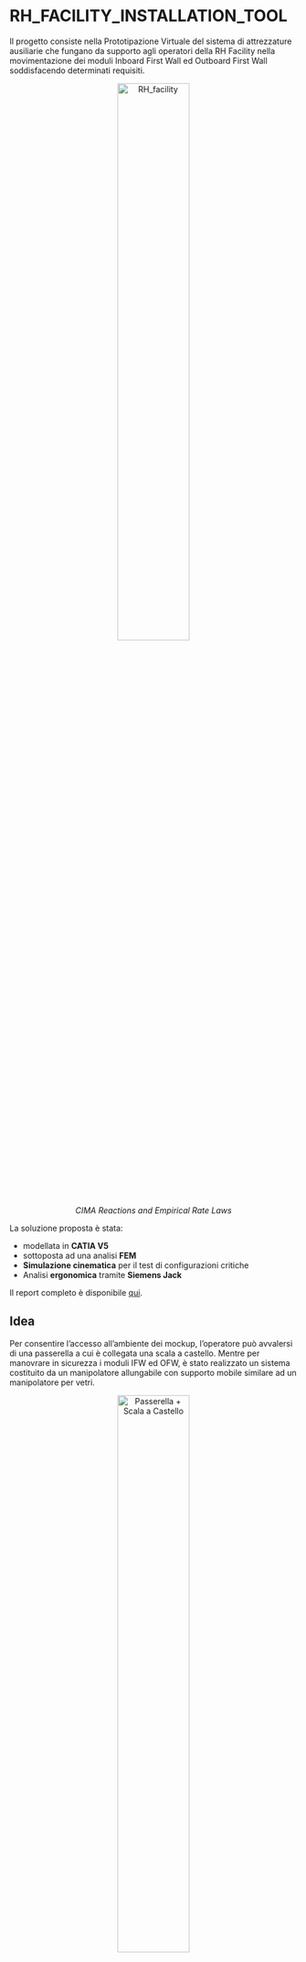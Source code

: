 # RH_FACILITY_INSTALLATION_TOOL
Il progetto consiste nella Prototipazione Virtuale del sistema di attrezzature ausiliarie che fungano da supporto agli operatori della RH Facility nella movimentazione dei moduli Inboard First Wall ed Outboard First Wall soddisfacendo determinati requisiti.
<div align="center">
  <img src="./media/RH_fac.jpg" alt="RH_facility" width="50%">
  <p><em>CIMA Reactions and Empirical Rate Laws</em></p>
</div>

La soluzione proposta è stata:
- modellata in **CATIA V5**
- sottoposta ad una analisi **FEM**
- **Simulazione cinematica** per il test di configurazioni critiche
- Analisi **ergonomica** tramite **Siemens Jack**
  
Il report completo è disponibile [qui](./PV2324_PROGETTO_PERFETTA-ROMANO.pdf).

## Idea
Per consentire l’accesso all’ambiente dei mockup, l’operatore può avvalersi di una passerella a cui è collegata una scala a castello. Mentre per manovrare in sicurezza i moduli IFW ed OFW, è stato realizzato un sistema costituito da un manipolatore allungabile con supporto mobile similare ad un manipolatore per vetri. 
<div align="center">
  <img src="./media/pass.jpg" alt="Passerella + Scala a Castello" width="50%">
  <p><em>Passerella + Scala a Castello</em></p>
</div>

<div align="center">
  <img src="./media/man.jpg" alt="Manipolatore con Supporto Mobile" width="50%">
  <p><em>Manipolatore con Supporto Mobile</em></p>
</div>

## Analisi FEM
### Passerella
La passerella è stata realizzata in Alluminio e, tramite l'analisi FEM, sono state verificate le specifiche richieste.
<div align="center">
  <img src="./media/Fem_Pass.jpg" alt="Analisi FEM - Passerella" width="50%">
  <p><em>Analisi FEM - Passerella</em></p>
</div>

### Scala
La scala è stata realizzata in Alluminio e, tramite l'analisi FEM, sono state verificate le specifiche richieste.
<div align="center">
  <img src="./media/Fem_Scala.jpg" alt="Analisi FEM - Scala" width="50%">
  <p><em>Analisi FEM - Scala</em></p>
</div>

### Manipolatore
Il Manipolatore è stato realizzato in Acciaio e, tramite l'analisi FEM, sono state verificate le specifiche richieste e sono state ricavate le infomazioni necessarie per modellare il cuscinetto assiale tra Supporto Mobile e Manipolatore.
<div align="center">
  <img src="./media/Fem_Manip.jpg" alt="Analisi FEM - Manipolatore" width="50%">
  <p><em>Analisi FEM - Manipolatore</em></p>
</div>

### Supporto Mobile con Manipolatore 
Il Supporto Mobile con Manipolatore è stato realizzato in Acciaio e, tramite l'analisi FEM, le specifiche richieste risultano soddisfatte.
<div align="center">
  <img src="./media/Fem_supp.jpg" alt="Analisi FEM - Supporto Mobile con Manipolatore " width="50%">
  <p><em>Analisi FEM - Supporto Mobile con Manipolatore </em></p>
</div>

## Analisi ergonomica 
L'analisi ergonomica è stata realizzata con il software Jack con l'utilizzo di modelli umani di default (uomo ed una donna caucasici del 50esimo percentile) con un avvitatore di 1.5 kg. In particolare sono state effettuate varie tipologie di analisi, di seguito è riportata i risultati del montaggio del modulo OFW in basso. 
Le coppie sulle vertebre L4/L5 rimangono al di sotto del valore critico 3400 N.
<div align="center">
  <img src="./media/jack_1.jpg" alt="Analisi in Jack - Coppie sulle vertebre L4/L5 " width="50%">
  <p><em>Analisi in Jack - Coppie sulle vertebre L4/L5  </em></p>
</div>
Gli angolo più critici sono raggiungibili dal 60esimo percentile della popolazione
<div align="center">
  <img src="./media/jack_2.jpg" alt="Analisi in Jack " width="50%">
  <p><em>Analisi in Jack  </em></p>
</div>

***

# RH_FACILITY_INSTALLATION_TOOL

This project involves the **Virtual Prototyping** of auxiliary equipment systems designed to support operators at the RH Facility in handling the Inboard First Wall (IFW) and Outboard First Wall (OFW) modules, meeting specific requirements.

<div align="center">
  <img src="./media/RH_fac.jpg" alt="RH_facility" width="50%">
  <p><em>CIMA Reactions and Empirical Rate Laws</em></p>
</div>

The proposed solution includes:
- Modeled in **CATIA V5**
- Underwent **FEM analysis**
- **Kinematic simulation** for testing critical configurations
- **Ergonomic analysis** with **Siemens Jack**

The full report is available [here](./PV2324_PROGETTO_PERFETTA-ROMANO.pdf).

## Idea
To allow access to the mockup environment, operators can use a catwalk with an attached ladder. For safe handling of the IFW and OFW modules, a system was designed consisting of an extendable manipulator with a mobile support, similar to a glass manipulator.

<div align="center">
  <img src="./media/pass.jpg" alt="Catwalk + Ladder" width="50%">
  <p><em>Catwalk + Ladder</em></p>
</div>

<div align="center">
  <img src="./media/man.jpg" alt="Manipulator with Mobile Support" width="50%">
  <p><em>Manipulator with Mobile Support</em></p>
</div>

## FEM Analysis

### Catwalk
The catwalk is made of aluminum and its specifications were verified through **FEM analysis**.

<div align="center">
  <img src="./media/Fem_Pass.jpg" alt="FEM Analysis - Catwalk" width="50%">
  <p><em>FEM Analysis - Catwalk</em></p>
</div>

### Ladder
The ladder is made of aluminum, and its specifications were verified using **FEM analysis**.

<div align="center">
  <img src="./media/Fem_Scala.jpg" alt="FEM Analysis - Ladder" width="50%">
  <p><em>FEM Analysis - Ladder</em></p>
</div>

### Manipulator
The manipulator is made of steel, and its specifications were verified through **FEM analysis**. Necessary information for modeling the axial bearing between the Mobile Support and Manipulator was also derived.

<div align="center">
  <img src="./media/Fem_Manip.jpg" alt="FEM Analysis - Manipulator" width="50%">
  <p><em>FEM Analysis - Manipulator</em></p>
</div>

### Mobile Support with Manipulator
The Mobile Support with Manipulator is made of steel, and its specifications meet the required standards, verified through **FEM analysis**.

<div align="center">
  <img src="./media/Fem_supp.jpg" alt="FEM Analysis - Mobile Support with Manipulator" width="50%">
  <p><em>FEM Analysis - Mobile Support with Manipulator</em></p>
</div>

## Ergonomic Analysis
The ergonomic analysis was performed using **Siemens Jack**, with default human models (Caucasian male and female, 50th percentile) and a 1.5 kg screwdriver. Several types of analyses were conducted, with results from the assembly of the OFW module at the bottom shown below.
The torque on the L4/L5 vertebrae remained below the critical value of 3400 N.

<div align="center">
  <img src="./media/jack_1.jpg" alt="Jack Analysis - Torque on L4/L5 Vertebrae" width="50%">
  <p><em>Jack Analysis - Torque on L4/L5 Vertebrae</em></p>
</div>

The most critical angles are achievable by the 60th percentile of the population.

<div align="center">
  <img src="./media/jack_2.jpg" alt="Jack Analysis" width="50%">
  <p><em>Jack Analysis</em></p>
</div>

